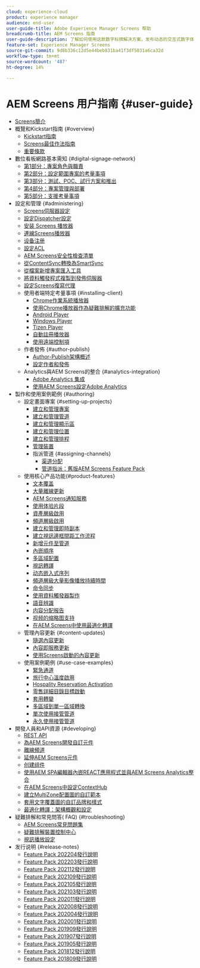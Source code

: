 ```yaml
---
cloud: experience-cloud
product: experience manager
audience: end-user
user-guide-title: Adobe Experience Manager Screens 帮助
breadcrumb-title: AEM Screens 指南
user-guide-description: 了解如何使用这款数字标牌解决方案，发布动态的交互式数字体验与交互内容。
feature-set: Experience Manager Screens
source-git-commit: 9d8b336c12d5e44beb831ba41f3df5031a6ca32d
workflow-type: tm+mt
source-wordcount: '487'
ht-degree: 14%

---
```



# AEM Screens 用户指南 {#user-guide}

+ [Screens簡介](aem-screens-introduction.md)
+ 概覽和Kickstart指南 {#overview}
   + [Kickstart指南](kickstart-for-aem-screens.md)
   + [Screens最佳作法指南](https://experienceleague.adobe.com/docs/experience-manager-screens/using/about-guide.html)
   + [重要條款](screens-glossary.md)
+ 數位看板網路基本需知 {#digital-signage-network}
   + [第1部分：專案角色與職責](project-roles-responsibilities.md)
   + [第2部分：設定範圍專案的考量事項](project-considerations.md)
   + [第3部分：測試、POC、試行方案和推出](testing-pocs-pilots-rollouts.md)
   + [第4部分：專案管理與部署](project-management-and-deployment.md)
   + [第5部分：支援考量事項](support-considerations.md)
+ 設定和管理 {#administering}
   + [Screens伺服器設定](configuring-screens-introduction.md)
   + [設定Dispatcher設定](dispatcher-configurations-aem-screens.md)
   + [安装 Screens 播放器](installing-screens-player.md)
   + [連線Screens播放器](working-with-screens-player.md)
   + [设备注册](device-registration.md)
   + [設定ACL](setting-up-acls.md)
   + [AEM Screens安全性檢查清單](security-checklist.md)
   + [從ContentSync轉換為SmartSync](smartsync.md)
   + [從檔案新增專案匯入工具](project-importer.md)
   + [將資料觸發程式複製到發佈伺服器](replicating-data-triggers.md)
   + [設定Screens復寫代理](configure-screens-replication.md)
   + 使用者端特定考量事項 {#installing-client}
      + [Chrome作業系統播放器](implementing-chrome-os-player.md)
      + [使用Chrome播放器作為疑難排解的擴充功能](using-chrome-player-as-an-extension.md)
      + [Android Player](implementing-android-player.md)
      + [Windows Player](implementing-windows-player.md)
      + [Tizen Player](tizen-player.md)
      + [自動註冊播放器](auto-registration-players.md)
      + [使用遠端控制項](implementing-remote-control.md)
   + 作者發佈 {#author-publish}
      + [Author-Publish架構概述](author-publish-architecture-overview.md)
      + [設定作者和發佈](author-and-publish.md)
   + Analytics與AEM Screens的整合 {#analytics-integration}
      + [Adobe Analytics 集成](adobe-analytics-integration-aem-screens.md)
      + [使用AEM Screens設定Adobe Analytics](configuring-adobe-analytics-aem-screens.md)
+ 製作和使用案例範例 {#authoring}
   + 設定畫面專案 {#setting-up-projects}
      + [建立和管理專案](creating-a-screens-project.md)
      + [建立和管理管道](managing-channels.md)
      + [建立和管理顯示區](managing-displays.md)
      + [建立和管理位置](managing-locations.md)
      + [建立和管理排程](managing-schedules.md)
      + [管理裝置](managing-devices.md)
      + 指派管道 {#assigning-channels}
         + [渠道分配](channel-assignment-latest-fp.md)
         + [管道指派：舊版AEM Screens Feature Pack](channel-assignment.md)
   + 使用核心产品功能{#product-features}
      + [文本覆盖](text-overlay.md)
      + [大量離線更新](bulk-offline-update.md)
      + [AEM Screens通知服務](screens-notifications-service.md)
      + [使用体验片段](experience-fragments-in-screens.md)
      + [資產層級啟用](asset-level-scheduling.md)
      + [頻道層級啟用](channel-level-activation.md)
      + [建立和管理即時副本](managing-livecopy.md)
      + [建立視訊邊框間距工作流程](creating-a-video-padding-workflow.md)
      + [新增元件至管道](adding-components-to-a-channel.md)
      + [內嵌順序](embedded-sequences.md)
      + [多區域配置](multi-zone-layout-aem-screens.md)
      + [視訊轉譯](generating-renditions.md)
      + [动态嵌入式序列](dynamic-embedded-sequences.md)
      + [頻道層級大量影像播放持續時間](channel-level-image-playback.md)
      + [命令同步](using-command-sync.md)
      + [使用資料觸發器製作](authoring-data-triggers.md)
      + [語音辨識](voice-recognition.md)
      + [内容分配报告](content-assignment-report.md)
      + [视频的缩略图支持](thumbnail-support.md)
      + [在AEM Screens中使用最適化轉譯](using-adaptive-renditions.md)
   + 管理內容更新 {#content-updates}
      + [隨選內容更新](on-demand-content.md)
      + [內容即服務更新](content-update-as-a-service.md)
      + [使用Screens啟動的內容更新](launches.md)
   + 使用案例範例 {#use-case-examples}
      + [緊急通道](emergency-channel.md)
      + [旅行中心溫度啟用](local-temperature-activation.md)
      + [Hospality Reservation Activation](hospitality-reservation-activation.md)
      + [零售詳細目錄目標啟動](retail-inventory-activation.md)
      + [套用轉變](applying-transitions.md)
      + [多區域到單一區域轉換](multizone-to-singlezone.md)
      + [單次使用接管管道](single-use-takeover-channel.md)
      + [永久使用接管管道](perpetual-takeover-channel.md)
+ 開發人員和API資源 {#developing}
   + [REST API](rest-api.md)
   + [為AEM Screens開發自訂元件](developing-custom-component-tutorial-develop.md)
   + [離線頻道](offline-channels.md)
   + [延伸AEM Screens元件](extending-component-tutorial-develop.md)
   + [创建组件](creating-components.md)
   + [使用AEM SPA編輯器內嵌REACT應用程式並與AEM Screens Analytics整合](embedding-react-app.md)
   + [在AEM Screens中設定ContextHub](configuring-context-hub.md)
   + [建立MultiZone配置圖的自訂範本](creating-custom-templates-multizone-layouts.md)
   + [套用文字覆蓋圖的自訂品牌和樣式](custom-branding-text-overlays.md)
   + [最適化轉譯：架構概觀和設定](/help/user-guide/adaptive-renditions.md)
+ 疑難排解和常見問答( FAQ) {#troubleshooting}
   + [AEM Screens常見問題集](aem-screens-faqs.md)
   + [疑難排解裝置控制中心](monitoring-screens.md)
   + [視訊播放設定](troubleshoot-videos.md)
+ 发行说明 {#release-notes}
   + [Feature Pack 202204發行說明](release-notes-fp-202204.md)
   + [Feature Pack 202203發行說明](release-notes-fp-202203.md)
   + [Feature Pack 202112發行說明](release-notes-fp-202112.md)
   + [Feature Pack 202109發行說明](release-notes-fp-202109.md)
   + [Feature Pack 202105發行說明](release-notes-fp-202105.md)
   + [Feature Pack 202103發行說明](release-notes-fp-202103.md)
   + [Feature Pack 202011發行說明](release-notes-fp-202011.md)
   + [Feature Pack 202008發行說明](release-notes-fp-202008.md)
   + [Feature Pack 202004發行說明](release-notes-fp-202004.md)
   + [Feature Pack 202001發行說明](release-notes-fp-202001.md)
   + [Feature Pack 201909發行說明](release-notes-fp-201909.md)
   + [Feature Pack 201907發行說明](release-notes-fp-201907.md)
   + [Feature Pack 201905發行說明](screens-release-notes-fp-201905.md)
   + [Feature Pack 201812發行說明](release-notes-fp-201812.md)
   + [Feature Pack 201809發行說明](screens-release-notes.md)
